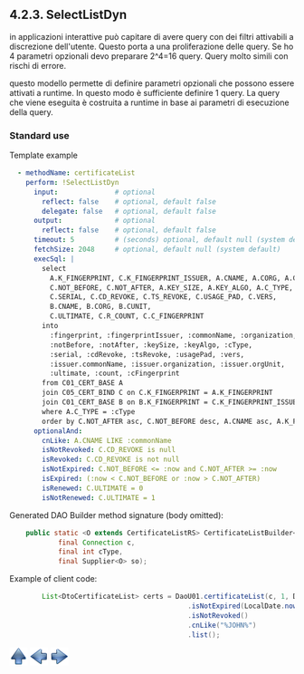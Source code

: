 ## 4.2.3. SelectListDyn


in applicazioni interattive
può capitare di avere query con dei
filtri attivabili a discrezione dell'utente.
Questo porta a una proliferazione delle query.
Se ho 4 parametri opzionali devo preparare 2^4=16 query.
Query molto simili con rischi di errore.

questo modello permette di definire parametri
opzionali che possono essere attivati a runtime.
In questo modo è sufficiente definire 1 query.
La query che viene eseguita è costruita a runtime
in base ai parametri di esecuzione della query.

### Standard use

Template example

~~~yaml
  - methodName: certificateList
    perform: !SelectListDyn
      input:              # optional
        reflect: false    # optional, default false
        delegate: false   # optional, default false
      output:             # optional
        reflect: false    # optional, default false
      timeout: 5          # (seconds) optional, default null (system default)
      fetchSize: 2048     # optional, default null (system default)
      execSql: |
        select
          A.K_FINGERPRINT, C.K_FINGERPRINT_ISSUER, A.CNAME, A.CORG, A.CUNIT,
          C.NOT_BEFORE, C.NOT_AFTER, A.KEY_SIZE, A.KEY_ALGO, A.C_TYPE,
          C.SERIAL, C.CD_REVOKE, C.TS_REVOKE, C.USAGE_PAD, C.VERS,
          B.CNAME, B.CORG, B.CUNIT, 
          C.ULTIMATE, C.R_COUNT, C.C_FINGERPRINT
        into
          :fingerprint, :fingerprintIssuer, :commonName, :organization, :orgUnit,
          :notBefore, :notAfter, :keySize, :keyAlgo, :cType,
          :serial, :cdRevoke, :tsRevoke, :usagePad, :vers,
          :issuer.commonName, :issuer.organization, :issuer.orgUnit, 
          :ultimate, :count, :cFingerprint
        from C01_CERT_BASE A
        join C05_CERT_BIND C on C.K_FINGERPRINT = A.K_FINGERPRINT
        join C01_CERT_BASE B on B.K_FINGERPRINT = C.K_FINGERPRINT_ISSUER
        where A.C_TYPE = :cType
        order by C.NOT_AFTER asc, C.NOT_BEFORE desc, A.CNAME asc, A.K_FINGERPRINT asc , C.SERIAL
      optionalAnd:
        cnLike: A.CNAME LIKE :commonName
        isNotRevoked: C.CD_REVOKE is null
        isRevoked: C.CD_REVOKE is not null
        isNotExpired: C.NOT_BEFORE <= :now and C.NOT_AFTER >= :now
        isExpired: (:now < C.NOT_BEFORE or :now > C.NOT_AFTER)
        isRenewed: C.ULTIMATE = 0
        isNotRenewed: C.ULTIMATE = 1
~~~

Generated DAO Builder method signature (body omitted):

~~~java
    public static <O extends CertificateListRS> CertificateListBuilder<O> certificateList(
            final Connection c,
            final int cType,
            final Supplier<O> so);
~~~

Example of client code:

~~~java
        List<DtoCertificateList> certs = DaoU01.certificateList(c, 1, DtoCertificateList::new)
                                            .isNotExpired(LocalDate.now())
                                            .isNotRevoked()
                                            .cnLike("%JOHN%")
                                            .list();
~~~


[![Up](go-up.png)](ConfigYaml.md) [![Next](go-previous.png)](SelectOptional.md) [![Next](go-next.png)](CursorForSelect.md)